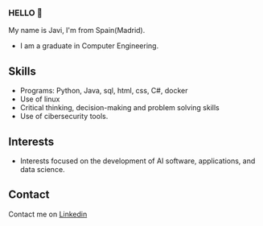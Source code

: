 ### HELLO 👋
My name is Javi, I'm from Spain(Madrid).
* I am a graduate in Computer Engineering.

## Skills
* Programs: Python, Java, sql, html, css, C#, docker
* Use of linux
* Critical thinking, decision-making and problem solving skills
* Use of cibersecurity tools.
## Interests
* Interests focused on the development of AI software, applications, and data science.
## Contact
Contact me on [Linkedin](https://www.linkedin.com/in/javier-garz%C3%B3n-62b842255/)
